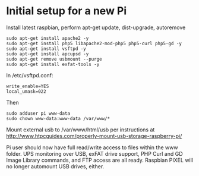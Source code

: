 # Initial setup for a new Pi #
Install latest raspbian, perform apt-get update, dist-upgrade, autoremove  

    sudo apt-get install apache2 -y
    sudo apt-get install php5 libapache2-mod-php5 php5-curl php5-gd -y
    sudo apt-get install vsftpd -y
    sudo apt-get install apcupsd -y
    sudo apt-get remove usbmount --purge
    sudo apt-get install exfat-tools -y
 
In /etc/vsftpd.conf:  

    write_enable=YES
    local_umask=022

Then

    sudo adduser pi www-data
    sudo chown www-data:www-data /var/www/*

Mount external usb to /var/www/html/usb per instructions at <http://www.htpcguides.com/properly-mount-usb-storage-raspberry-pi/>

Pi user should now have full read/write access to files within the www folder. UPS monitoring over USB, exFAT drive support, PHP Curl and GD Image Library commands, and FTP access are all ready. Raspbian PIXEL will no longer automount USB drives, either.
